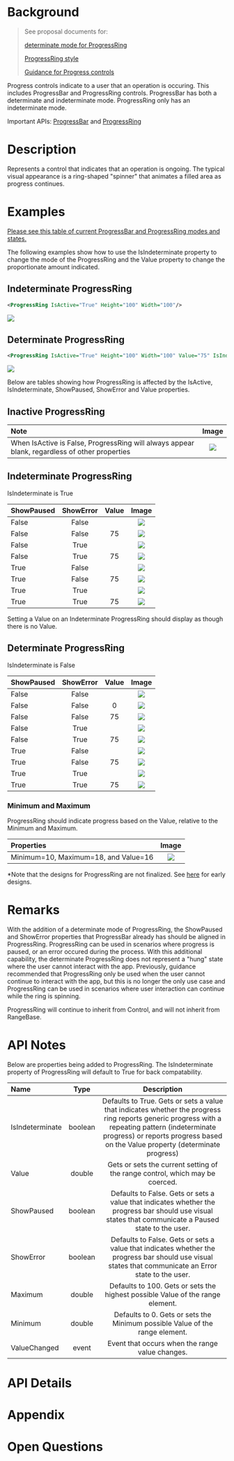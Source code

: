 <!--See comments in Markdown for how to use this spec template-> 

<!-- The purpose of this spec is to describe a new feature and
its APIs that make up a new feature in WinUI. -->

<!-- There are two audiences for the spec. The first are people
that want to evaluate and give feedback on the API, as part of
the submission process.  When it's complete
it will be incorporated into the public documentation at
docs.microsoft.com (http://docs.microsoft.com/uwp/toolkits/winui/).
Hopefully we'll be able to copy it mostly verbatim.
So the second audience is everyone that reads there to learn how
and why to use this API. -->

# Background
<!-- Use this section to provide background context for the new API(s) 
in this spec. -->

<!-- This section and the appendix are the only sections that likely
do not get copied to docs.microsoft.com; they're just an aid to reading this spec. -->

<!-- If you're modifying an existing API, included a link here to the
existing page(s) -->

<!-- For example, this section is a place to explain why you're adding this API rather than
modifying an existing API. -->

<!-- For example, this is a place to provide a brief explanation of some dependent
area, just explanation enough to understand this new API, rather than telling
the reader "go read 100 pages of background information posted at ...". -->

>See proposal documents for:
>
> [determinate mode for ProgressRing](https://github.com/microsoft/microsoft-ui-xaml/issues/688) 
>
> [ProgressRing style](https://github.com/microsoft/microsoft-ui-xaml/issues/837)
>
> [Guidance for Progress controls](https://github.com/microsoft/microsoft-ui-xaml/issues/880)

Progress controls indicate to a user that an operation is occuring. This includes ProgressBar and ProgressRing controls. ProgressBar has both a determinate and indeterminate mode. ProgressRing only has an indeterminate mode. 

Important APIs: [ProgressBar](https://docs.microsoft.com/en-us/uwp/api/windows.ui.xaml.controls.progressbar) and [ProgressRing](https://docs.microsoft.com/en-us/uwp/api/windows.ui.xaml.controls.progressring)
# Description
<!-- Use this section to provide a brief description of the feature.
For an example, see the introduction to the PasswordBox control 
(http://docs.microsoft.com/windows/uwp/design/controls-and-patterns/password-box). -->
 Represents a control that indicates that an operation is ongoing. The typical visual appearance is a ring-shaped "spinner" that animates a filled area as progress continues.

# Examples
<!-- Use this section to explain the features of the API, showing
example code with each description. The general format is: 
  feature explanation,
  example code
  feature explanation,
  example code
  etc.-->
  
<!-- Code samples should be in C# and/or C++/WinRT -->

<!-- As an example of this section, see the Examples section for the PasswordBox control 
(https://docs.microsoft.com/windows/uwp/design/controls-and-patterns/password-box#examples). -->
[Please see this table of current ProgressBar and ProgressRing modes and states.](https://github.com/microsoft/microsoft-ui-xaml-specs/blob/user/kathyang/progress-styles/active/progress-styles/progress-styles.md)

The following examples show how to use the IsIndeterminate property to change the mode of the ProgressRing and the Value property to change the proportionate amount indicated. 

## Indeterminate ProgressRing

```xml
<ProgressRing IsActive="True" Height="100" Width="100"/>
```

![](images/ProgressRing-indeterminate.PNG)
## Determinate ProgressRing

```xml
<ProgressRing IsActive="True" Height="100" Width="100" Value="75" IsIndeterminate="False"/>
```
![](images/ProgressRing-determinate.PNG)

Below are tables showing how ProgressRing is affected by the IsActive, IsIndeterminate, ShowPaused, ShowError and Value properties.

## Inactive ProgressRing
| Note | Image |
|:--|:-:|
| When IsActive is False, ProgressRing will always appear blank, regardless of other properties | ![](images/ProgressRing-determinate-not-active.PNG) |

## Indeterminate ProgressRing
IsIndeterminate is True

| ShowPaused | ShowError| Value | Image | 
|:--|:-:| :-:| :-:|
| False | False |    | ![](images/ProgressRing-indeterminate.PNG) |
| False | False | 75 | ![](images/ProgressRing-indeterminate.PNG) |
| False | True  |    | ![](images/ProgressRing-determinate-empty.PNG) |
| False | True  | 75 | ![](images/ProgressRing-determinate-empty.PNG) |
| True  | False |    | ![](images/ProgressRing-determinate-empty.PNG) |
| True  | False | 75 | ![](images/ProgressRing-determinate-empty.PNG) |
| True  | True  |    | ![](images/ProgressRing-determinate-empty.PNG) | 
| True  | True  | 75 | ![](images/ProgressRing-determinate-empty.PNG) | 

Setting a Value on an Indeterminate ProgressRing should display as though there is no Value.

## Determinate ProgressRing
IsIndeterminate is False

| ShowPaused | ShowError| Value | Image | 
|:--|:-:| :-:| :-:|
| False | False |    | ![](images/ProgressRing-determinate-empty.PNG) |
| False | False | 0  | ![](images/ProgressRing-determinate-empty.PNG) |
| False | False | 75 | ![](images/ProgressRing-determinate.PNG) |
| False | True  |    | ![](images/ProgressRing-determinate-empty.PNG) | 
| False | True  | 75 | ![](images/ProgressRing-determinate-empty.PNG) |
| True  | False |    | ![](images/ProgressRing-determinate-empty.PNG) |
| True  | False | 75 | ![](images/ProgressRing-determinate-paused.PNG) |
| True  | True  |    | ![](images/ProgressRing-determinate-empty.PNG) |
| True  | True  | 75 | ![](images/ProgressRing-determinate-empty.PNG) | 

### Minimum and Maximum

ProgressRing should indicate progress based on the Value, relative to the Minimum and Maximum.

| Properties | Image |
|:--|:-:|
| Minimum=10, Maximum=18, and Value=16| ![](images/ProgressRing-determinate.PNG) |

*Note that the designs for ProgressRing are not finalized. See [here](https://github.com/microsoft/microsoft-ui-xaml-specs/blob/user/chigy/ControlUpdates/active/ControlUpdates/images/Progress.png) for early designs. 

# Remarks
<!-- Explanation and guidance that doesn't fit into the Examples section. -->

<!-- APIs should only throw exceptions in exceptional conditions; basically,
only when there's a bug in the caller, such as argument exception.  But if for some
reason it's necessary for a caller to catch an exception from an API, call that
out with an explanation either here or in the Examples -->

With the addition of a determinate mode of ProgressRing, the ShowPaused and ShowError properties that ProgressBar already has should be aligned in ProgressRing. ProgressRing can be used in scenarios where progress is paused, or an error occured during the process. With this additional capability, the determinate ProgressRing does not represent a "hung" state where the user cannot interact with the app. Previously, guidance recommended that ProgressRing only be used when the user cannot continue to interact with the app, but this is no longer the only use case and ProgressRing can be used in scenarios where user interaction can continue while the ring is spinning.

ProgressRing will continue to inherit from Control, and will not inherit from RangeBase. 

# API Notes
<!-- Option 1: Give a one or two line description of each API (type
and member), or at least the ones that aren't obvious
from their name.  These descriptions are what show up
in IntelliSense. For properties, specify the default value of the property if it
isn't the type's default (for example an int-typed property that doesn't default to zero.) -->

<!-- Option 2: Put these descriptions in the below API Details section,
with a "///" comment above the member or type. -->
Below are properties being added to ProgressRing. The IsIndeterminate property of ProgressRing will default to True for back compatability.

|Name | Type | Description | 
|:--|:-:|:-:|
| IsIndeterminate | boolean | Defaults to True. Gets or sets a value that indicates whether the progress ring reports generic progress with a repeating pattern (indeterminate progress) or reports progress based on the Value property (determinate progress) |
| Value | double | Gets or sets the current setting of the range control, which may be coerced. | 
| ShowPaused | boolean | Defaults to False. Gets or sets a value that indicates whether the progress bar should use visual states that communicate a Paused state to the user.|
| ShowError | boolean | Defaults to False. Gets or sets a value that indicates whether the progress bar should use visual states that communicate an Error state to the user. |
| Maximum | double | Defaults to 100. Gets or sets the highest possible Value of the range element. |
| Minimum | double | Defaults to 0. Gets or sets the Minimum possible Value of the range element. |
| ValueChanged | event | Event that occurs when the range value changes. |

# API Details
<!-- The exact API, in MIDL3 format (https://docs.microsoft.com/en-us/uwp/midl-3/) -->

# Appendix
<!-- Anything else that you want to write down for posterity, but 
that isn't necessary to understand the purpose and usage of the API.
For example, implementation details. -->

# Open Questions


